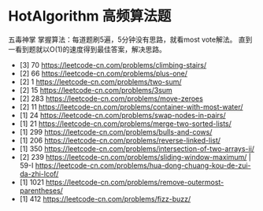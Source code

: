 # HotAlgorithm 高频算法题
五毒神掌 掌握算法：每道题刷5遍，5分钟没有思路，就看most vote解法。 直到一看到题就以O(1)的速度得到最佳答案，解决思路。
- [3] 70 https://leetcode-cn.com/problems/climbing-stairs/
- [2] 66 https://leetcode-cn.com/problems/plus-one/
- [2] 1  https://leetcode-cn.com/problems/two-sum/ 
- [2] 15 https://leetcode-cn.com/problems/3sum
- [2] 283 https://leetcode-cn.com/problems/move-zeroes
- [2] 11 https://leetcode-cn.com/problems/container-with-most-water/
- [1] 24 https://leetcode-cn.com/problems/swap-nodes-in-pairs/ 
- [1] 21 https://leetcode-cn.com/problems/merge-two-sorted-lists/
- [1] 299 https://leetcode-cn.com/problems/bulls-and-cows/ 
- [1] 206 https://leetcode-cn.com/problems/reverse-linked-list/
- [1] 350 https://leetcode-cn.com/problems/intersection-of-two-arrays-ii/
- [2] 239 https://leetcode-cn.com/problems/sliding-window-maximum/ | 59-I https://leetcode-cn.com/problems/hua-dong-chuang-kou-de-zui-da-zhi-lcof/ 
- [1] 1021 https://leetcode-cn.com/problems/remove-outermost-parentheses/ 
- [1] 412 https://leetcode-cn.com/problems/fizz-buzz/ 


